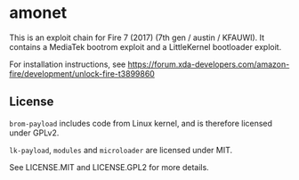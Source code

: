 # amonet

This is an exploit chain for Fire 7 (2017) (7th gen / austin / KFAUWI). It contains a MediaTek bootrom exploit and a LittleKernel bootloader exploit.

For installation instructions, see https://forum.xda-developers.com/amazon-fire/development/unlock-fire-t3899860

## License

`brom-payload` includes code from Linux kernel, and is therefore licensed under GPLv2.

`lk-payload`, `modules` and `microloader` are licensed under MIT.

See LICENSE.MIT and LICENSE.GPL2 for more details.
